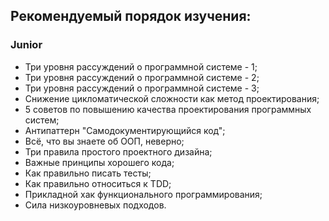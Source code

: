 ## Рекомендуемый порядок изучения:
### Junior
- Три уровня рассуждений о программной системе - 1;
- Три уровня рассуждений о программной системе - 2;
- Три уровня рассуждений о программной системе - 3;
- Снижение цикломатической сложности как метод проектирования;
- 5 советов по повышению качества проектирования программных систем;
- Антипаттерн "Самодокументирующийся код";
- Всё, что вы знаете об ООП, неверно;
- Три правила простого проектного дизайна;
- Важные принципы хорошего кода;
- Как правильно писать тесты;
- Как правильно относиться к TDD;
- Прикладной хак функционального программирования;
- Сила низкоуровневых подходов.
